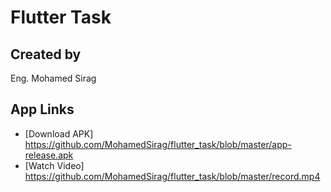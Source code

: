# Flutter Task

## Created by
Eng. Mohamed Sirag

## App Links
- [Download APK] https://github.com/MohamedSirag/flutter_task/blob/master/app-release.apk
- [Watch Video] https://github.com/MohamedSirag/flutter_task/blob/master/record.mp4
